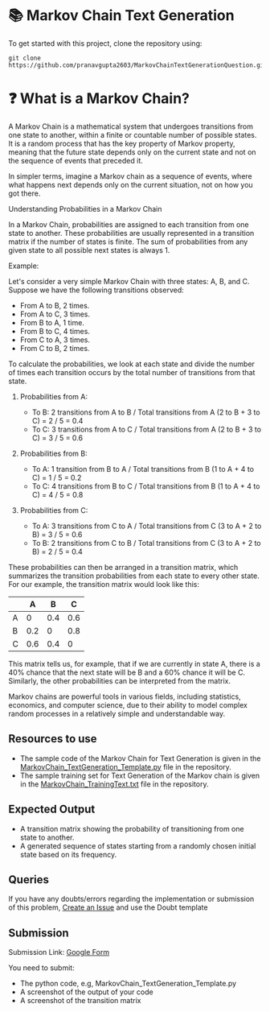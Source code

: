 # 📚 Markov Chain Text Generation

To get started with this project, clone the repository using:

```
git clone https://github.com/pranavgupta2603/MarkovChainTextGenerationQuestion.git
```
# ❓ What is a Markov Chain?

A Markov Chain is a mathematical system that undergoes transitions from one state to another, within a finite or countable number of possible states. It is a random process that has the key property of Markov property, meaning that the future state depends only on the current state and not on the sequence of events that preceded it.

In simpler terms, imagine a Markov chain as a sequence of events, where what happens next depends only on the current situation, not on how you got there.

Understanding Probabilities in a Markov Chain

In a Markov Chain, probabilities are assigned to each transition from one state to another. These probabilities are usually represented in a transition matrix if the number of states is finite. The sum of probabilities from any given state to all possible next states is always 1.

Example:

Let's consider a very simple Markov Chain with three states: A, B, and C. Suppose we have the following transitions observed:

- From A to B, 2 times.
- From A to C, 3 times.
- From B to A, 1 time.
- From B to C, 4 times.
- From C to A, 3 times.
- From C to B, 2 times.

To calculate the probabilities, we look at each state and divide the number of times each transition occurs by the total number of transitions from that state.

1. Probabilities from A:
   - To B: 2 transitions from A to B / Total transitions from A (2 to B + 3 to C) = 2 / 5 = 0.4
   - To C: 3 transitions from A to C / Total transitions from A (2 to B + 3 to C) = 3 / 5 = 0.6

2. Probabilities from B:
   - To A: 1 transition from B to A / Total transitions from B (1 to A + 4 to C) = 1 / 5 = 0.2
   - To C: 4 transitions from B to C / Total transitions from B (1 to A + 4 to C) = 4 / 5 = 0.8

3. Probabilities from C:
   - To A: 3 transitions from C to A / Total transitions from C (3 to A + 2 to B) = 3 / 5 = 0.6
   - To B: 2 transitions from C to B / Total transitions from C (3 to A + 2 to B) = 2 / 5 = 0.4

These probabilities can then be arranged in a transition matrix, which summarizes the transition probabilities from each state to every other state. For our example, the transition matrix would look like this:

|   | A   | B   | C   |
|---|-----|-----|-----|
| A | 0   | 0.4 | 0.6 |
| B | 0.2 | 0   | 0.8 |
| C | 0.6 | 0.4 | 0   |

This matrix tells us, for example, that if we are currently in state A, there is a 40% chance that the next state will be B and a 60% chance it will be C. Similarly, the other probabilities can be interpreted from the matrix.

Markov chains are powerful tools in various fields, including statistics, economics, and computer science, due to their ability to model complex random processes in a relatively simple and understandable way.

## Resources to use

 - The sample code of the Markov Chain for Text Generation is given in the [MarkovChain_TextGeneration_Template.py](/MarkovChain_TextGeneration_Template.py) file in the repository.
 - The sample training set for Text Generation of the Markov chain is given in the [MarkovChain_TrainingText.txt](/MarkovChain_TrainingText.txt) file in the repository.
   
## Expected Output

- A transition matrix showing the probability of transitioning from one state to another.
- A generated sequence of states starting from a randomly chosen initial state based on its frequency.

## Queries

If you have any doubts/errors regarding the implementation or submission of this problem, [Create an Issue](https://github.com/pranavgupta2603/MarkovChainTextGenerationQuestion/issues/new/choose) and use the Doubt template

## Submission

Submission Link: [Google Form](https://docs.google.com/forms/d/e/1FAIpQLSfbjqz7n75qKfMTxnBX6xOEogLGyr2M_qnA-yI2TaR0L7g-Tw/viewform)

You need to submit:
- The python code, e.g, MarkovChain_TextGeneration_Template.py
- A screenshot of the output of your code
- A screenshot of the transition matrix
